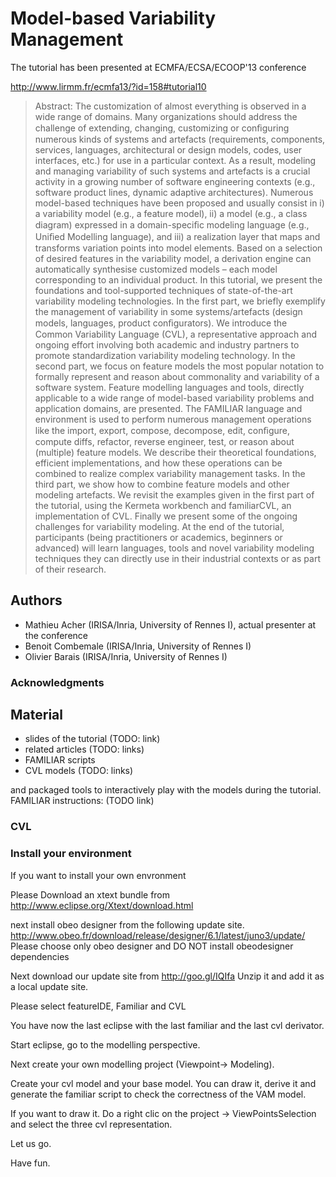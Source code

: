 # Model-based Variability Management

The tutorial has been presented at ECMFA/ECSA/ECOOP'13 conference 

http://www.lirmm.fr/ecmfa13/?id=158#tutorial10

> Abstract: The customization of almost everything is observed in a wide range of domains. Many organizations should address the challenge of extending, changing, customizing or conﬁguring numerous kinds of systems and artefacts (requirements, components, services, languages, architectural or design models, codes, user interfaces, etc.) for use in a particular context. As a result, modeling and managing variability of such systems and artefacts is a crucial activity in a growing number of software engineering contexts (e.g., software product lines, dynamic adaptive architectures). Numerous model-based techniques have been proposed and usually consist in i) a variability model (e.g., a feature model), ii) a model (e.g., a class diagram) expressed in a domain-speciﬁc modeling language (e.g., Uniﬁed Modelling language), and iii) a realization layer that maps and transforms variation points into model elements. Based on a selection of desired features in the variability model, a derivation engine can automatically synthesise customized models – each model corresponding to an individual product.
In this tutorial, we present the foundations and tool-supported techniques of state-of-the-art variability modeling technologies. In the first part, we briefly exemplify the management of variability in some systems/artefacts (design models, languages, product conﬁgurators). We introduce the Common Variability Language (CVL), a representative approach and ongoing effort involving both academic and industry partners to promote standardization variability modeling technology. In the second part, we focus on feature models the most popular notation to formally represent and reason about commonality and variability of a software system. Feature modelling languages and tools, directly applicable to a wide range of model-based variability problems and application domains, are presented. The FAMILIAR language and environment is used to perform numerous management operations like the import, export, compose, decompose, edit, conﬁgure, compute diffs, refactor, reverse engineer, test, or reason about (multiple) feature models. We describe their theoretical foundations, efficient implementations, and how these operations can be combined to realize complex variability management tasks. In the third part, we show how to combine feature models and other modeling artefacts. We revisit the examples given in the first part of the tutorial, using the Kermeta workbench and familiarCVL, an implementation of CVL. Finally we present some of the ongoing challenges for variability modeling.
At the end of the tutorial, participants (being practitioners or academics, beginners or advanced) will learn languages, tools and novel variability modeling techniques they can directly use in their industrial contexts or as part of their research.

## Authors

 * Mathieu Acher (IRISA/Inria, University of Rennes I), actual presenter at the conference
 * Benoit Combemale (IRISA/Inria, University of Rennes I)
 * Olivier Barais (IRISA/Inria, University of Rennes I)

### Acknowledgments

## Material

 * slides of the tutorial (TODO: link)
 * related articles (TODO: links)
 * FAMILIAR scripts 
 * CVL models (TODO: links)
 
and packaged tools to interactively play with the models during the tutorial.
FAMILIAR instructions: (TODO link)


### CVL


### Install your environment

If you want to install your own envronment

Please Download an xtext bundle from
http://www.eclipse.org/Xtext/download.html

next install obeo designer from the following update site. 
http://www.obeo.fr/download/release/designer/6.1/latest/juno3/update/
Please choose only obeo designer and DO NOT install obeodesigner dependencies

Next download our update site from 
http://goo.gl/IQIfa
Unzip it and add it as a local update site. 

Please select featureIDE, Familiar and CVL

You have now the last eclipse with the last familiar and the last cvl derivator. 

Start eclipse, go to the modelling perspective. 

Next create your own modelling project
(Viewpoint-> Modeling). 

Create your cvl model and your base model. 
You can draw it, derive it and generate the familiar script to check the correctness of the VAM model.

If you want to draw it. Do a right clic on the project -> ViewPointsSelection and select the three cvl representation.

Let us go. 

Have fun. 


